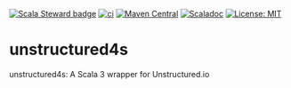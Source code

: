 [![Scala Steward badge](https://img.shields.io/badge/Scala_Steward-helping-blue.svg?style=flat&logo=data:image/png;base64,iVBORw0KGgoAAAANSUhEUgAAAA4AAAAQCAMAAAARSr4IAAAAVFBMVEUAAACHjojlOy5NWlrKzcYRKjGFjIbp293YycuLa3pYY2LSqql4f3pCUFTgSjNodYRmcXUsPD/NTTbjRS+2jomhgnzNc223cGvZS0HaSD0XLjbaSjElhIr+AAAAAXRSTlMAQObYZgAAAHlJREFUCNdNyosOwyAIhWHAQS1Vt7a77/3fcxxdmv0xwmckutAR1nkm4ggbyEcg/wWmlGLDAA3oL50xi6fk5ffZ3E2E3QfZDCcCN2YtbEWZt+Drc6u6rlqv7Uk0LdKqqr5rk2UCRXOk0vmQKGfc94nOJyQjouF9H/wCc9gECEYfONoAAAAASUVORK5CYII=)](https://scala-steward.org)
[![ci](https://github.com/ASRagab/unstructured4s/workflows/ci/badge.svg)](https://github.com/ASRagab/unstructured4s/actions)
[![Maven Central](https://img.shields.io/maven-central/v/org.twelvehart/unstructured4s-core_3.svg?label=Maven%20Central)](https://search.maven.org/search?q=g:%22org.twelvehart%22%20AND%20a:%22unstructured4s-core_3%22)
[![Scaladoc](https://javadoc.io/badge2/org.twelvehart/unstructured4s-core_3/javadoc.svg)](https://javadoc.io/doc/org.twelvehart/unstructured4s-core_3)
[![License: MIT](https://img.shields.io/badge/License-MIT-yellow.svg)](https://opensource.org/licenses/MIT)

# unstructured4s
unstructured4s: A Scala 3 wrapper for Unstructured.io
